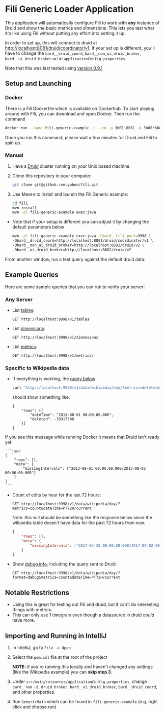 Fili Generic Loader Application
==================================

This application will automatically configure Fili to work with **any** instance
 of Druid and show the basic metrics and dimensions. This lets you test what it's
  like using Fili without putting any effort into setting it up.

In order to set up, this will connect to druid at  [http://localhost:8081/druid/coordinator/v1](http://localhost:8081/druid/coordinator/v1).
 If your set up is different, you'll have to change the `bard__druid_coord`,
  `bard__non_ui_druid_broker`, `bard__ui_druid_broker` url in `applicationConfig.properties`.
  
Note that this was last tested using [version 0.9.1](https://github.com/yahoo/fili/tree/0.9.1)

## Setup and Launching

### Docker
There is a Fili Dockerfile which is available on Dockerhub. To start playing around with Fili, you can download and open Docker. Then
run the command
```bash
docker run --name fili-generic-example -i --rm -p 3001:8081 -p 3000:8082 fili:1.0
```
Once you run this command, please wait a few minutes for Druid and Fili to spin up.

### Manual
1. Have a [Druid](http://druid.io/docs/latest/tutorials/quickstart.html) cluster running on your Unix based machine.
   
2. Clone this repository to your computer.
    ```bash
    git clone git@github.com:yahoo/fili.git
    ```
3. Use Maven to install and launch the Fili Generic example:

    ```bash
    cd fili
    mvn install
    mvn -pl fili-generic-example exec:java
    ```

- Note that if your setup is different you can adjust it by changing the default parameters below

    ```bash
    mvn -pl fili-generic-example exec:java -Dbard__fili_port=9998 \
    -Dbard__druid_coord=http://localhost:8081/druid/coordinator/v1 \
    -Dbard__non_ui_druid_broker=http://localhost:8082/druid/v2 \
    -Dbard__ui_druid_broker=http://localhost:8082/druid/v2
    ```

From another window, run a test query against the default druid data.

## Example Queries

Here are some sample queries that you can run to verify your server:

### Any Server

- List [tables](http://localhost:9998/v1/tables):
  
      GET http://localhost:9998/v1/tables

- List [dimensions](http://localhost:9998/v1/dimensions):  

      GET http://localhost:9998/v1/dimensions

- List [metrics](http://localhost:9998/v1/metrics/):
  
      GET http://localhost:9998/v1/metrics/

### Specific to Wikipedia data

- If everything is working, the [query below](http://localhost:9998/v1/data/wikipedia/day/?metrics=deleted&dateTime=2015-09-12/PT24H)
    ```bash
    curl "http://localhost:9998/v1/data/wikipedia/day/?metrics=deleted&dateTime=2013-08-01/PT24H" -H "Content-Type: application/json" | python -m json.tool
    ```
     should show something like:
    ```
    {
        "rows": [{
            "dateTime": "2013-08-01 00:00:00.000",
            "deleted": -39917308
        }]
    }
    ```

If you see this message while running Docker it means that Druid isn't ready yet:

    ```json
    {
        "rows": [],
        "meta": {
            "missingIntervals": ["2013-08-01 00:00:00.000/2013-08-02 00:00:00.000"]
        }
    }
    ```

- Count of edits by hour for the last 72 hours:

      GET http://localhost:9998/v1/data/wikipedia/day/?metrics=count&dateTime=PT72H/current

    Note: this will should be something like the response below since the
    wikipedia table doesn't have data for the past 72 hours from now.
    ```json
    {
        "rows": [],
        "meta": {
            "missingIntervals": ["2017-03-30 00:00:00.000/2017-04-02 00:00:00.000"]
        }
    }
    ```  

- Show [debug info](http://localhost:9998/v1/data/wikipedia/day/?format=debug&metrics=count&dateTime=PT72H/current),
 including the query sent to Druid:  

      GET http://localhost:9998/v1/data/wikipedia/day/?format=debug&metrics=count&dateTime=PT72H/current

## Notable Restrictions

- Using this is great for testing out Fili and druid, but it can't do interesting things with metrics.
- This can only use 1 timegrain even though a datasource in druid *could* have more.

## Importing and Running in IntelliJ

1. In IntelliJ, go to `File -> Open`

2. Select the `pom.xml` file at the root of the project
    
    **NOTE:** if you're running this locally and haven't changed any settings (like the Wikipedia example) 
    you can **skip step 3**.
3. Under `src/main/resources/applicationConfig.properties`, change `bard__non_ui_druid_broker`, 
`bard__ui_druid_broker`, `bard__druid_coord`, and other properties.
    
4. Run `GenericMain` which can be found in `fili-generic-example` (e.g. right click and choose run)
